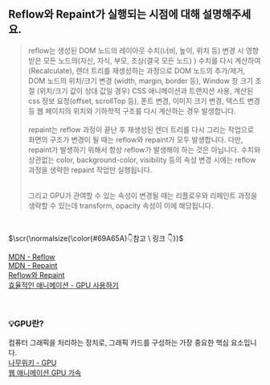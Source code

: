 ## Reflow와 Repaint가 실행되는 시점에 대해 설명해주세요.
> <p>reflow는 생성된 DOM 노드의 레이아웃 수치(너비, 높이, 위치 등) 변경 시 영향 받은 모든 노드의(자신, 자식, 부모, 조상(결국 모든 노드) ) 수치를 다시 계산하여(Recalculate),
> 렌더 트리를 재생성하는 과정으로 DOM 노드의 추가/제거, DOM 노드의 위치/크기 변경 (width, margin, border 등), Window 창 크기 조절 (위치/크기 값이 상대 값일 경우)
> CSS 애니메이션과 트랜지션 사용, 계산된 css 정보 요청(offset, scrollTop 등), 폰트 변경, 이미지 크기 변경, 텍스트 변경 등
> 웹 페이지의 위치와 기하학적 구조를 다시 계산하는 경우 발생합니다.</br></br>
> repaint는 reflow 과정이 끝난 후 재생성된 렌더 트리를 다시 그리는 작업으로 화면의 구조가 변경이 될 때는 reflow와 repaint가 모두 발생합니다.
> 다만, repaint가 발생하기 위해서 항상 reflow가 발생해야 하는 것은 아닙니다. 
> 수치와 상관없는 color, background-color, visibility 등의 속성 변경 시에는 reflow 과정을 생략한 repaint 작업만 실행됩니다.</p></br>
> 그리고 GPU가 관여할 수 있는 속성이 변경될 때는 리플로우와 리페인트 과정을 생략할 수 있는데 transform, opacity 속성이 이에 해당됩니다.

</br>
<p>$\scr{\normalsize{\color{#69A65A}👇참고 \ 링크 👇}}$</p>

[MDN - Reflow](https://developer.mozilla.org/ko/docs/Glossary/Reflow)<br>
[MDN - Repaint](https://developer.mozilla.org/ko/docs/Glossary/Repaint)<br>
[Reflow와 Repaint](https://k0102575.github.io/articles/2020-11/reflow-repaint)<br>
[효율적인 애니메이션 - GPU 사용하기](https://velog.io/@kskim625/%ED%9A%A8%EC%9C%A8%EC%A0%81%EC%9D%B8-%EC%95%A0%EB%8B%88%EB%A9%94%EC%9D%B4%EC%85%98-CSS-vs.-JavaScript)<br>


</br>

### 💡GPU란?
컴퓨터 그래픽을 처리하는 장치로, 그래픽 카드를 구성하는 가장 중요한 핵심 요소입니다.<br>
[나무위키 - GPU](https://namu.wiki/w/GPU)<br>
[웹 애니메이션 GPU 가속](https://iropke.com/archive/animation-gpu.html)
